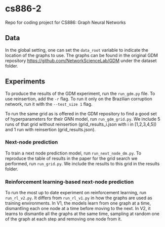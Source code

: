 # cs886-2
Repo for coding project for CS886: Graph Neural Networks

## Data
In the global setting, one can set the <code>data_root</code> variable to indicate the location of the graphs to use. The graphs can be found in the original GDM repository
 <url>https://github.com/NetworkScienceLab/GDM</url> under the dataset folder.
 
## Experiments
To produce the results of the GDM experiment, run the <code>run_gdm.py</code> file. To use reinsertion, add the <code>-r</code> flag. To run it only on the Brazilian corruption network, run it with the <code>--test_size 1</code> flag. 

To run the same grid as is offered in the GDM repository to find a good set of hyperparameters for their GNN model, run <code>run_gdm_grid.py</code>. We include 5 runs of that grid without reinsertion (grid_results_i.json with i in [1,2,3,4,5]) and 1 run with reinsertion (grid_results.json).

### Next-node prediction
To train a next node prediction model, run <code>run_next_node_dm.py</code>. To reproduce the table of results in the paper for the grid search we performed, run <code>run_grid.py</code>.
We include the results to this grid in the results folder.

### Reinforcement learning-based next-node prediction
To run the most up to date experiment on reinforcement learning, run <code>run_rl_v2.py</code>. It differs from <code>run_rl_v1.py</code> in how the graphs are used as training environments. In V1, the models learn from one graph at a time, dismantling each one node at a time before moving to the next. In V2, it learns to dismantle all the graphs at the same time, sampling at random one of the graph at each step and removing one node from it. 
